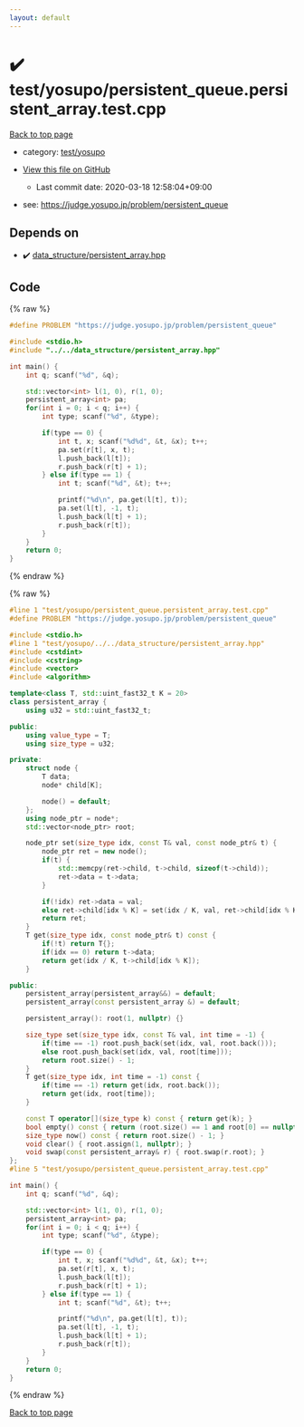 ```yaml
---
layout: default
---
```


<!-- mathjax config similar to math.stackexchange -->
<script type="text/javascript" async
  src="https://cdnjs.cloudflare.com/ajax/libs/mathjax/2.7.5/MathJax.js?config=TeX-MML-AM_CHTML">
</script>
<script type="text/x-mathjax-config">
  MathJax.Hub.Config({
    TeX: { equationNumbers: { autoNumber: "AMS" }},
    tex2jax: {
      inlineMath: [ ['$','$'] ],
      processEscapes: true
    },
    "HTML-CSS": { matchFontHeight: false },
    displayAlign: "left",
    displayIndent: "2em"
  });
</script>

<script type="text/javascript" src="https://cdnjs.cloudflare.com/ajax/libs/jquery/3.4.1/jquery.min.js"></script>
<script src="https://cdn.jsdelivr.net/npm/jquery-balloon-js@1.1.2/jquery.balloon.min.js" integrity="sha256-ZEYs9VrgAeNuPvs15E39OsyOJaIkXEEt10fzxJ20+2I=" crossorigin="anonymous"></script>
<script type="text/javascript" src="../../../assets/js/copy-button.js"></script>
<link rel="stylesheet" href="../../../assets/css/copy-button.css" />


# :heavy_check_mark: test/yosupo/persistent_queue.persistent_array.test.cpp

<a href="../../../index.html">Back to top page</a>

* category: <a href="../../../index.html#0b58406058f6619a0f31a172defc0230">test/yosupo</a>
* <a href="{{ site.github.repository_url }}/blob/master/test/yosupo/persistent_queue.persistent_array.test.cpp">View this file on GitHub</a>
    - Last commit date: 2020-03-18 12:58:04+09:00


* see: <a href="https://judge.yosupo.jp/problem/persistent_queue">https://judge.yosupo.jp/problem/persistent_queue</a>


## Depends on

* :heavy_check_mark: <a href="../../../library/data_structure/persistent_array.hpp.html">data_structure/persistent_array.hpp</a>


## Code

<a id="unbundled"></a>
{% raw %}
```cpp
#define PROBLEM "https://judge.yosupo.jp/problem/persistent_queue"

#include <stdio.h>
#include "../../data_structure/persistent_array.hpp"

int main() {
	int q; scanf("%d", &q);

	std::vector<int> l(1, 0), r(1, 0);
	persistent_array<int> pa;
	for(int i = 0; i < q; i++) {
		int type; scanf("%d", &type);

		if(type == 0) {
			int t, x; scanf("%d%d", &t, &x); t++;
			pa.set(r[t], x, t);
			l.push_back(l[t]);
			r.push_back(r[t] + 1);
		} else if(type == 1) {
			int t; scanf("%d", &t); t++;

			printf("%d\n", pa.get(l[t], t));
			pa.set(l[t], -1, t);
			l.push_back(l[t] + 1);
			r.push_back(r[t]);
		}
	}
	return 0;
}

```
{% endraw %}

<a id="bundled"></a>
{% raw %}
```cpp
#line 1 "test/yosupo/persistent_queue.persistent_array.test.cpp"
#define PROBLEM "https://judge.yosupo.jp/problem/persistent_queue"

#include <stdio.h>
#line 1 "test/yosupo/../../data_structure/persistent_array.hpp"
#include <cstdint>
#include <cstring>
#include <vector>
#include <algorithm>

template<class T, std::uint_fast32_t K = 20>
class persistent_array {
	using u32 = std::uint_fast32_t;

public:
	using value_type = T;
	using size_type = u32;

private:
	struct node {
		T data;
		node* child[K];

		node() = default;
	};
	using node_ptr = node*;
	std::vector<node_ptr> root;

	node_ptr set(size_type idx, const T& val, const node_ptr& t) {
		node_ptr ret = new node();
		if(t) {
			std::memcpy(ret->child, t->child, sizeof(t->child));
			ret->data = t->data;
		}

		if(!idx) ret->data = val;
		else ret->child[idx % K] = set(idx / K, val, ret->child[idx % K]);
		return ret;
	}
	T get(size_type idx, const node_ptr& t) const {
		if(!t) return T{};
		if(idx == 0) return t->data;
		return get(idx / K, t->child[idx % K]);
	}

public:
	persistent_array(persistent_array&&) = default;
	persistent_array(const persistent_array &) = default;

	persistent_array(): root(1, nullptr) {}

	size_type set(size_type idx, const T& val, int time = -1) {
		if(time == -1) root.push_back(set(idx, val, root.back()));
		else root.push_back(set(idx, val, root[time]));
		return root.size() - 1;
	}
	T get(size_type idx, int time = -1) const {
		if(time == -1) return get(idx, root.back());
		return get(idx, root[time]);
	}

	const T operator[](size_type k) const { return get(k); }
	bool empty() const { return (root.size() == 1 and root[0] == nullptr); }
	size_type now() const { return root.size() - 1; }
	void clear() { root.assign(1, nullptr); }
	void swap(const persistent_array& r) { root.swap(r.root); }
};
#line 5 "test/yosupo/persistent_queue.persistent_array.test.cpp"

int main() {
	int q; scanf("%d", &q);

	std::vector<int> l(1, 0), r(1, 0);
	persistent_array<int> pa;
	for(int i = 0; i < q; i++) {
		int type; scanf("%d", &type);

		if(type == 0) {
			int t, x; scanf("%d%d", &t, &x); t++;
			pa.set(r[t], x, t);
			l.push_back(l[t]);
			r.push_back(r[t] + 1);
		} else if(type == 1) {
			int t; scanf("%d", &t); t++;

			printf("%d\n", pa.get(l[t], t));
			pa.set(l[t], -1, t);
			l.push_back(l[t] + 1);
			r.push_back(r[t]);
		}
	}
	return 0;
}

```
{% endraw %}

<a href="../../../index.html">Back to top page</a>


